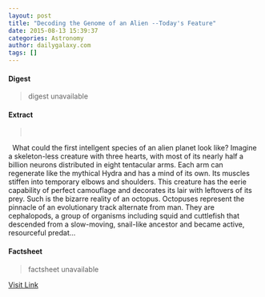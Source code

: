 ```yaml
---
layout: post
title: "Decoding the Genome of an Alien --Today's Feature"
date: 2015-08-13 15:39:37
categories: Astronomy
author: dailygalaxy.com
tags: []
---
```



#### Digest
>digest unavailable

#### Extract
>       What could the first intellgent species of an alien planet look like? Imagine a skeleton-less creature with three hearts, with most of its nearly half a billion neurons distributed in eight tentacular arms. Each arm can regenerate like the mythical Hydra and has a mind of its own. Its muscles stiffen into temporary elbows and shoulders. This creature has the eerie capability of perfect camouflage and decorates its lair with leftovers of its prey. Such is the bizarre reality of an octopus. Octopuses represent the pinnacle of an evolutionary track alternate from man. They are cephalopods, a group of organisms including squid and cuttlefish that descended from a slow-moving, snail-like ancestor and became active, resourceful predat...

#### Factsheet
>factsheet unavailable

[Visit Link](http://www.dailygalaxy.com/my_weblog/2015/08/decoding-the-genome-of-an-alien-todays-feature.html)


